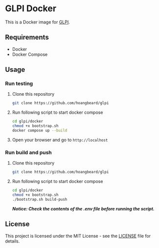 # GLPI Docker

This is a Docker image for [GLPI](https://glpi-project.org/).

## Requirements

- Docker
- Docker Compose

## Usage

### Run testing

1. Clone this repository

    ```bash
    git clone https://github.com/hoangbeard/glpi
    ```

2. Run following script to start docker compose

    ```bash
    cd glpi/docker
    chmod +x bootstrap.sh
    docker compose up --build
    ```

3. Open your browser and go to `http://localhost`

### Run build and push

1. Clone this repository

    ```bash
    git clone https://github.com/hoangbeard/glpi
    ```

2. Run following script to start docker compose

    ```bash
    cd glpi/docker
    chmod +x bootstrap.sh
    ./bootstrap.sh build-push
    ```

    ***Notice: Check the contents of the .env file before running the script.***

## License

This project is licensed under the MIT License - see the [LICENSE](LICENSE) file for details.
